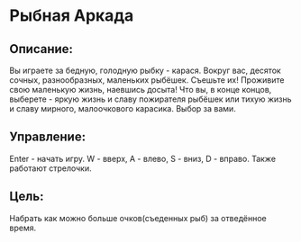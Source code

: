 # Рыбная Аркада
## Описание:
Вы играете за бедную, голодную рыбку - карася. Вокруг вас, десяток сочных, разнообразных, маленьких рыбёшек. Съешьте их! Проживите свою маленькую жизнь, наевшись досыта! Что вы, в конце концов, выберете - яркую жизнь и славу пожирателя рыбёшек или тихую жизнь и славу мирного, малоочкового карасика. Выбор за вами.
## Управление:
Enter - начать игру. W - вверх, A - влево, S - вниз, D - вправо. Также работают стрелочки.
## Цель:
Набрать как можно больше очков(съеденных рыб) за отведённое время.